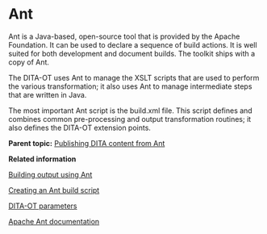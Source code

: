 # Ant

Ant is a Java-based, open-source tool that is provided by the Apache Foundation. It can be used to declare a sequence of build actions. It is well suited for both development and document builds. The toolkit ships with a copy of Ant.

The DITA-OT uses Ant to manage the XSLT scripts that are used to perform the various transformation; it also uses Ant to manage intermediate steps that are written in Java.

The most important Ant script is the build.xml file. This script defines and combines common pre-processing and output transformation routines; it also defines the DITA-OT extension points.

**Parent topic:** [Publishing DITA content from Ant](../user-guide/publishing-with-ant.md)

**Related information**  


[Building output using Ant](../user-guide/building-with-ant.md)

[Creating an Ant build script](../user-guide/creating-an-ant-build-script.md)

[DITA-OT parameters](../parameters/parameters_intro.md)

[Apache Ant documentation](http://ant.apache.org/manual/index.html)

